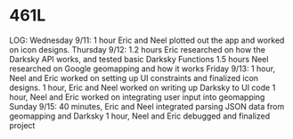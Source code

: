 # 461L
LOG:
Wednesday 9/11:
1 hour Eric and Neel plotted out the app and worked on icon designs.
Thursday 9/12: 
1.2 hours Eric researched on how the Darksky API works, and tested basic Darksky Functions
1.5 hours Neel researched on Google geomapping and how it works
Friday 9/13: 
1 hour, Neel and Eric worked on setting up UI constraints and finalized icon designs.
1 hour, Eric and Neel worked on  writing up Darksky to UI code
1 hour, Neel and Eric worked on integrating user input into geomapping
Sunday 9/15: 
40 minutes, Eric and Neel integrated parsing JSON data from geomapping and Darksky
1 hour, Neel and Eric debugged and finalized project


